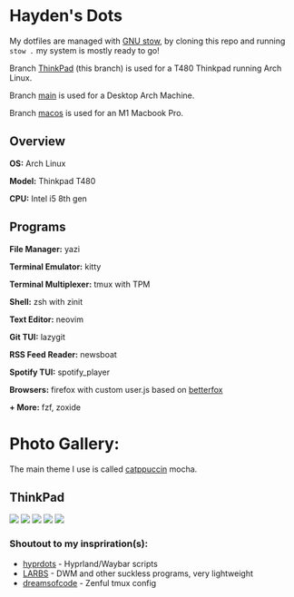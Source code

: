 # Hayden's Dots

My dotfiles are managed with [GNU stow](https://www.gnu.org/software/stow/), by cloning this repo and running `stow .` my system is mostly ready to go!

Branch [ThinkPad](https://github.com/HansonSoftware/dotfiles/tree/ThinkPad) (this branch) is used for a T480 Thinkpad running Arch Linux.

Branch [main](https://github.com/HansonSoftware/dotfiles) is used for a Desktop Arch Machine.

Branch [macos](https://github.com/HansonSoftware/dotfiles/tree/macos) is used for an M1 Macbook Pro.

## Overview

**OS:** Arch Linux

**Model:** Thinkpad T480

**CPU:** Intel i5 8th gen

## Programs

**File Manager:** yazi

**Terminal Emulator:** kitty

**Terminal Multiplexer:** tmux with TPM

**Shell:** zsh with zinit

**Text Editor:** neovim

**Git TUI:** lazygit

**RSS Feed Reader:** newsboat

**Spotify TUI:** spotify_player

**Browsers:** firefox with custom user.js based on [betterfox](https://github.com/yokoffing/BetterFox)

**+ More:** fzf, zoxide

# Photo Gallery:

The main theme I use is called [catppuccin](https://github.com/catppuccin/catppuccin) mocha.

## ThinkPad

<img src="https://haydenhanson.dev/images/gallery/thinkpad_workspace1.png"/>

<img src="https://haydenhanson.dev/images/gallery/thinkpad_workspace2.png"/>

<img src="https://haydenhanson.dev/images/gallery/thinkpad_workspace2_tmux.png"/>

<img src="https://haydenhanson.dev/images/gallery/thinkpad_workspace3.png"/>

<img src="https://haydenhanson.dev/images/gallery/thinkpad_workspace4.png"/>

### Shoutout to my inspriration(s):

- [hyprdots](https://github.com/prasanthrangan/hyprdots) - Hyprland/Waybar scripts
- [LARBS](https://larbs.xyz/) - DWM and other suckless programs, very lightweight
- [dreamsofcode](https://www.youtube.com/watch?v=DzNmUNvnB04) - Zenful tmux config
